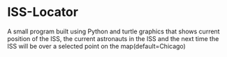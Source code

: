 # ISS-Locator
A small program built using Python and turtle graphics that shows current position of the ISS, the current astronauts in the ISS and the next time the ISS
will be over a selected point on the map(default=Chicago)

